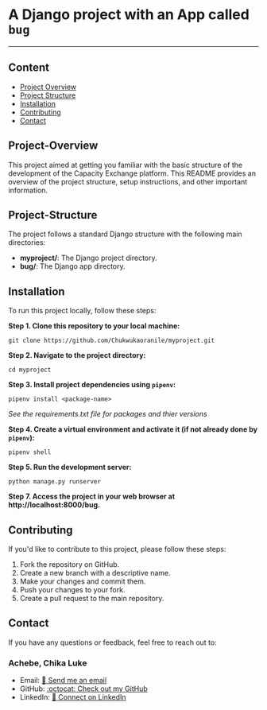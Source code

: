 # A Django project with an App called `bug`
___

## **Content**

- [Project Overview](#Project-Overview)
- [Project Structure](#Project-Structure)
- [Installation](#Installation)
- [Contributing](#Contributing)
- [Contact](#contact)

## Project-Overview

This project aimed at getting you familiar with the basic structure of the development of the Capacity Exchange platform. This README provides an overview of the project structure, setup instructions, and other important information.


## Project-Structure

The project follows a standard Django structure with the following main directories:

- **myproject/**: The Django project directory.
- **bug/**: The Django app directory.

## Installation

To run this project locally, follow these steps:

**Step 1. Clone this repository to your local machine:**

	git clone https://github.com/Chukwukaoranile/myproject.git

**Step 2. Navigate to the project directory:**

	cd myproject

**Step 3. Install project dependencies using `pipenv`:**

	pipenv install <package-name>

_See the requirements.txt file for packages and thier versions_

**Step 4. Create a virtual environment and activate it (if not already done by `pipenv`):**

	pipenv shell

**Step 5. Run the development server:**

	python manage.py runserver

**Step 7. Access the project in your web browser at http://localhost:8000/bug.**

## Contributing

If you'd like to contribute to this project, please follow these steps:

1. Fork the repository on GitHub.
2. Create a new branch with a descriptive name.
3. Make your changes and commit them.
4. Push your changes to your fork.
5. Create a pull request to the main repository.


## Contact

If you have any questions or feedback, feel free to reach out to:

### **Achebe, Chika Luke** 

- Email: [:email: Send me an email](mailto:prosperbinary@gmail.com)
- GitHub: [:octocat: Check out my GitHub](https://github.com/Chukwukaoranile)
- LinkedIn: [:link: Connect on LinkedIn](https://www.linkedin.com/in/chika-luke-achebe-b32b87bb?utm_source=share&utm_campaign=share_via&utm_content=profile&utm_medium=android_app)

[:email:]: https://raw.githubusercontent.com/github/explore/main/topics/email/email.png
[:octocat:]: https://raw.githubusercontent.com/github/explore/main/topics/octocat/octocat.png
[:link:]: https://raw.githubusercontent.com/github/explore/main/topics/linkedin/linkedin.png
